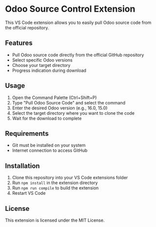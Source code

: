 # Odoo Source Control Extension

This VS Code extension allows you to easily pull Odoo source code from the official repository.

## Features

- Pull Odoo source code directly from the official GitHub repository
- Select specific Odoo versions
- Choose your target directory
- Progress indication during download

## Usage

1. Open the Command Palette (Ctrl+Shift+P)
2. Type "Pull Odoo Source Code" and select the command
3. Enter the desired Odoo version (e.g., 16.0, 15.0)
4. Select the target directory where you want to clone the code
5. Wait for the download to complete

## Requirements

- Git must be installed on your system
- Internet connection to access GitHub

## Installation

1. Clone this repository into your VS Code extensions folder
2. Run `npm install` in the extension directory
3. Run `npm run compile` to build the extension
4. Restart VS Code

## License

This extension is licensed under the MIT License.
